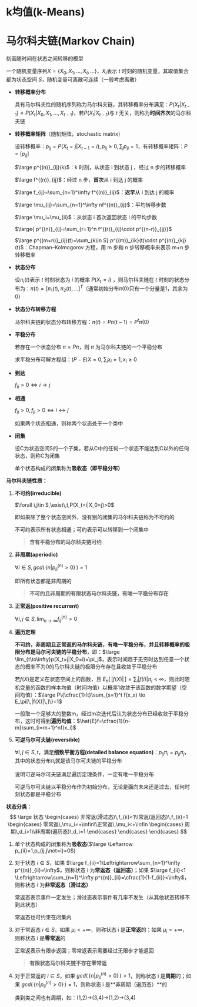 

# k均值(k-Means)



# 马尔科夫链(Markov Chain)

刻画随时间在状态之间转移的模型

一个随机变量序列$X=\{X_0,X_1,...,X_t,...\}$，$X_t$表示 $t$ 时刻的随机变量，其取值集合都为状态空间 $S$，随机变量可离散可连续（一般考虑离散）

+ **转移概率分布**

  具有马尔科夫性的随机序列称为马尔科夫链，其转移概率分布满足：$P(X_t|X_{t-1})=P(X_t|X_0,X_1,...,X_{t-1})$，若$P(X_t|X_{t-1})$与 $t$ 无关，则称为**时间齐次**的马尔科夫链

+ **转移概率矩阵**（随机矩阵，stochastic matrix）

  设转移概率：$p_{ij}=P(X_t=j|X_{t-1}=i),\,p_{ij}\geqslant0,\,\sum_jp_{ij}=1$，有转移概率矩阵：$P=[p_{ij}]$

  $\large p^{(n)}_{ij}(k)$：k 时刻，从状态 i 到状态 j ，经过 n 步的转移概率

  $\large f^{(n)}_{ij}$：经过 n 步，**首次**从 i 到达 j 的概率

  $\large f_{ij}=\sum_{n=1}^\infty f^{(n)}_{ij}$：**迟早**从 i 到达 j 的概率

  $\large \mu_{ij}=\sum_{n=1}^\infty nf^{(n)}_{ij}$：平均转移步数

  $\large \mu_i=\mu_{ii}$：从状态 i 首次返回状态 i 的平均步数

  $\large{ p^{(n)}_{ij}=\sum_{r=1}^n f^{(r)}_{ij}\cdot p^{(n-r)}_{jj}}$

  $\large p^{(m+n)}_{ij}(t)=\sum_{k\in S} p^{(m)}_{ik}(t)\cdot p^{(n)}_{kj}(t)$：Chapman–Kolmogorov 方程，用 m 步和 n 步转移概率来表示 m+n 步转移概率

+ **状态分布**

  设$\pi_i(t)$表示 $t$ 时刻状态为 $i$ 的概率 $P(X_t=i)$ ，则马尔科夫链在 $t$ 时刻的状态分布为：$\pi(t)=[\pi_1(t),\pi_2(t),...]^T$（通常初始分布$\pi(0)$只有一个分量是1，其余为0）

+ **状态分布转移方程**

  马尔科夫链的状态分布转移方程：$\pi(t)=P\pi(t-1)=P^t\pi(0)$

+ **平稳分布**

  若存在一个状态分布 $\pi=P\pi$，则 $\pi$ 为马尔科夫链的一个平稳分布

  求平稳分布可解方程组：$(P-E)X=0, \,\sum_ix_i=1, \,x_i\geqslant0$

+ **到达**

  $f_{ij}>0 \Leftrightarrow i\rightarrow j$

+ **相通**

  $f_{ij}>0,f_{ji}>0 \Leftrightarrow i\leftrightarrow j$

  如果两个状态相通，则称两个状态处于一个类中

+ **闭集**

  设C为状态空间S的一个子集，若从C中的任何一个状态不能达到C以外的任何状态，则称C为闭集

  单个状态构成的闭集称为**吸收态（即平稳分布）**



**马尔科夫链性质：**

1. **不可约(irreducible)**

   $\forall i,j\in S,\exist\,t,P(X_t=i|X_0=j)>0$

   即如果除了整个状态空间外，没有别的闭集的马尔科夫链称为不可约的

   不可约表示所有状态相通；可约表示可以转移到一个闭集中

   > **含有平稳分布的马尔科夫链可约**

2. **非周期(aperiodic)**

   $\forall i\in S,\,gcd(\,\{n|p^{(n)}_{ii}>0\}\,)=1$

   即所有状态都是非周期的

   > **不可约且非周期的有限状态马尔科夫链，有唯一平稳分布存在**

3. **正常返(positive recurrent)**

   $\forall i,j\in S,\, \lim_{n\to\infty}f^{(n)}_{ij}>0$

4. **遍历定理**

   **不可约，非周期且正常返的马尔科夫链，有唯一平稳分布，并且转移概率的极限分布是马尔可夫链的平稳分布**，即：$\large \lim_{t\to\infty}p(X_t=j|X_0=i)=\pi_j$，表示时间趋于无穷时达到任意一个状态的概率不为0的马尔科夫链的极限分布存在且收敛于平稳分布

   若$f(X)$是定义在状态空间上的函数，且 $E_\pi[\,|f(X)|\,]=\sum_i |f(i)|\pi_i<\infty$，则此时随机变量的函数的样本均值（时间均值）以概率1收敛于该函数的数学期望（空间均值）：$\large P\{\cfrac{1}{t}\sum_{s=1}^t f(x_s) \to E_\pi[\,|f(X)|\,]\}=1$

   一般取一个足够大的整数m，经过m次迭代后认为状态分布已经收敛于平稳分布，这时可得到**遍历均值**：$\hat{E}f=\cfrac{1}{n-m}\sum_{i=m+1}^nf(x_i)$

5. **可逆马尔可夫链(reversible)**

   $\forall i,j\in S,t$，满足**细致平衡方程(detailed balance equation)**：$p_{ij}\pi_i=p_{ji}\pi_j$，其中的状态分布$\pi_i$就是该马尔可夫链的平稳分布

   说明可逆马尔可夫链满足遍历定理条件，一定有唯一平稳分布

   可逆马尔可夫链以平稳分布作为初始分布，无论是面向未来还是过去，任何时刻状态都是平稳分布



**状态分类：**
$$
\large
状态
\begin{cases}
非常返(滑过态)\,f_{ii}<1\\常返(返回态)\,f_{ii}=1
\begin{cases}
零常返\,\mu_i=+\infin\\正常返\,\mu_i<+\infin
\begin{cases}
周期\,d_i>1\\非周期(遍历态)\,d_i=1
\end{cases}
\end{cases}
\end{cases}
$$

1. 单个状态构成的闭集称为**吸收态**($\large \Leftarrow p_{ii}=1,p_{ij,j\not=i}=0$)

2. 对于状态 $i\in S$，如果 $\large f_{ii}=1\Leftrightarrow\sum_{n=1}^\infty p^{(n)}_{ii}=\infty$，则称状态 i 为**常返态（返回态）**；如果 $\large f_{ii}<1 \Leftrightarrow\sum_{n=1}^\infty p^{(n)}_{ii}=\cfrac{1}{1-f_{ii}}<\infty$，则称状态 i 为**非常返态（滑过态）**

   常返态表示事件一定发生；滑过态表示事件有几率不发生（从其他状态转移不到此状态）

   常返态也可约束在闭集内	

3. 对于常返态 $i\in S$，如果 $\mu_i<+\infty$，则称状态 i 是**正常返**的；如果 $\mu_i=+\infty$，则称状态 i 是**零常返**的

   正常返表示有限步返回；零常返表示需要经过无限步才能返回

   > **有限状态马尔科夫链不存在零常返**

4. 对于正常返的 $i\in S$，如果 $gcd(\,\{n|p^{(n)}_{ii}>0\}\,)>1$，则称状态 i 是**周期**的；如果 $gcd(\,\{n|p^{(n)}_{ii}>0\}\,)=1$，则称状态 i 是**非周期（遍历态）**的

   类到类之间也有周期，如：(1,2)->(3,4)->(1,2)->(3,4)

   









































